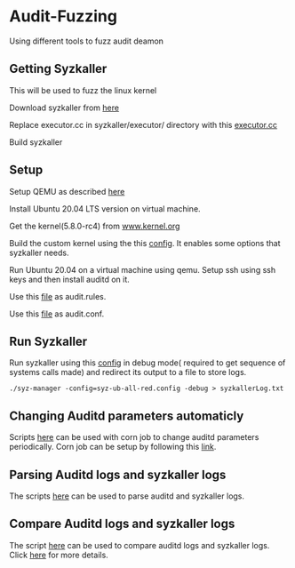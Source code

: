 # Audit-Fuzzing
Using different tools to fuzz audit deamon

## Getting Syzkaller
This will be used to fuzz the linux kernel

Download syzkaller from [here](https://github.com/google/syzkaller)

Replace executor.cc in syzkaller/executor/ directory with this [executor.cc](https://github.com/punnal/Audit-Fuzzing/tree/master/syzkaller/syz-executor)

Build syzkaller

## Setup
Setup QEMU as described [here](https://github.com/google/syzkaller/blob/master/docs/linux/setup_ubuntu-host_qemu-vm_x86-64-kernel.md#qemu)

Install Ubuntu 20.04 LTS version on virtual machine.

Get the kernel(5.8.0-rc4) from www.kernel.org

Build the custom kernel using the this [config](https://github.com/punnal/Audit-Fuzzing/blob/master/custom_kernel_config/kernel.config). It enables some options that syzkaller needs.

Run Ubuntu 20.04 on a virtual machine using qemu. Setup ssh using ssh
keys and then install auditd on it.

Use this [file](https://github.com/punnal/Audit-Fuzzing/blob/master/auditd/audit.rules) as audit.rules.

Use this [file](https://github.com/punnal/Audit-Fuzzing/blob/master/auditd/auditd.conf) as audit.conf.

## Run Syzkaller

Run syzkaller using this [config](https://github.com/punnal/Audit-Fuzzing/tree/master/syzkaller/syzkallerConfig) in debug mode( required to get sequence of systems calls made) and redirect its output to a file to store logs.
```
./syz-manager -config=syz-ub-all-red.config -debug > syzkallerLog.txt

```

## Changing Auditd parameters automaticly
Scripts [here](https://github.com/punnal/Audit-Fuzzing/tree/master/change_auditd_parameters) can be used with corn job to change auditd parameters periodically. Corn job can be setup by following this [link](https://www.geeksforgeeks.org/how-to-setup-cron-jobs-in-ubuntu/).

## Parsing Auditd logs and syzkaller logs
The scripts [here](https://github.com/punnal/Audit-Fuzzing/tree/master/parse_logs) can be used to parse auditd and syzkaller logs.

## Compare Auditd logs and syzkaller logs
The script [here]() can be used to compare auditd logs and syzkaller logs. Click [here]() for more details.

